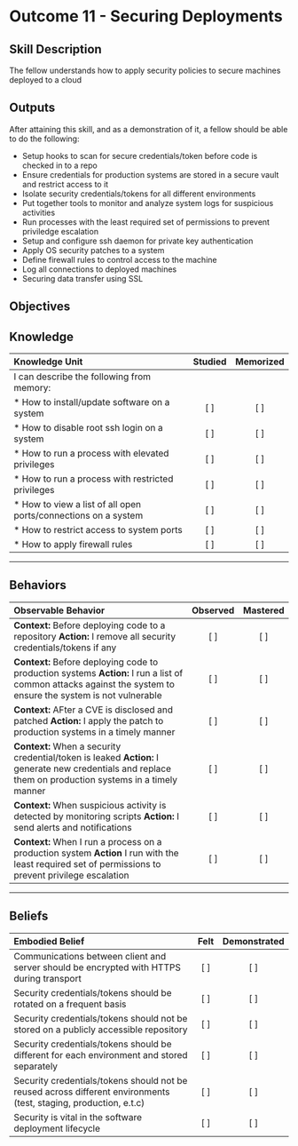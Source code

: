 # Outcome 11 - Securing Deployments

Skill Description
-----------------
The fellow understands how to apply security policies to secure machines deployed to a cloud


Outputs
-------
After attaining this skill, and as a demonstration of it, a fellow should be able to do the following:

- Setup hooks to scan for secure credentials/token before code is checked in to a repo
- Ensure credentials for production systems are stored in a secure vault and restrict access to it
- Isolate security credentials/tokens for all different environments
- Put together tools to monitor and analyze system logs for suspicious activities
- Run processes with the least required set of permissions to prevent priviledge escalation
- Setup and configure ssh daemon for private key authentication
- Apply OS security patches to a system
- Define firewall rules to control access to the machine
- Log all connections to deployed machines
- Securing data transfer using SSL


**Objectives**
--------------


## **Knowledge**

| Knowledge Unit   |      Studied      | Memorized |
|:-----------------|:-----------------:|:---------:|
| I can describe the following from memory: | | |
| * How to install/update software on a system | [ ] | [ ] |
| * How to disable root ssh login on a system | [ ] | [ ] |
| * How to run a process with elevated privileges | [ ] | [ ] |
| * How to run a process with restricted privileges | [ ] | [ ] |
| * How to view a list of all open ports/connections on a system | [ ] | [ ] |
| * How to restrict access to system ports | [ ] | [ ] |
| * How to apply firewall rules | [ ] | [ ] |


----------------


## **Behaviors**

| Observable Behavior   |      Observed      | Mastered |
|:----------------------|:------------------:|:--------:|
| **Context:** Before deploying code to a repository **Action:** I remove all security credentials/tokens if any | [ ] | [ ]  |
| **Context:** Before deploying code to production systems **Action:** I run a list of common attacks against the system to ensure the system is not vulnerable | [ ] | [ ]  |
| **Context:** AFter a CVE is disclosed and patched **Action:** I apply the patch to production systems in a timely manner | [ ] | [ ]  |
| **Context:** When a security credential/token is leaked **Action:** I generate new credentials and replace them on production systems in a timely manner | [ ] | [ ]  |
| **Context:** When suspicious activity is detected by monitoring scripts **Action:** I send alerts and notifications | [ ] | [ ]  |
| **Context:** When I run a process on a production system **Action** I run with the least required set of permissions to prevent privilege escalation | [ ] | [ ] |


--------------


## **Beliefs**

| Embodied Belief   |      Felt      | Demonstrated |
|:------------------|:--------------:|:------------:|
| Communications between client and server should be encrypted with HTTPS during transport | [ ] | [ ] |
| Security credentials/tokens should be rotated on a frequent basis | [ ] | [ ] |
| Security credentials/tokens should not be stored on a publicly accessible repository | [ ] | [ ] |
| Security credentials/tokens should be different for each environment and stored separately | [ ] | [ ] |
| Security credentials/tokens should not be reused across different environments (test, staging, production, e.t.c) | [ ] | [ ] |
| Security is vital in the software deployment lifecycle | [ ] | [ ] |
